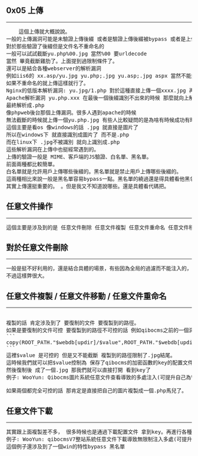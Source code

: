 ## **0x05 上傳**

---
<pre>
	這個上傳就大概說說。
一般的上傳漏洞可能是未驗證上傳後綴 或者是驗證上傳後綴被bypass 或者是上傳的文件驗證了上傳後綴但是文件名不重命名。
對於那些驗證了後綴但是文件名不重命名的
一般可以試試截斷yu.php%00.jpg 當然%00 要urldecode
當然 畢竟截斷雞肋了。上面提到過限制條件了。
還可以是結合各種webserver的解析漏洞
例如iis6的 xx.asp/yu.jpg yu.php;.jpg yu.asp;.jpg aspx 當然不能這樣解析了。
如果不重命名的就上傳這樣就行了。
Nginx的低版本解析漏洞: yu.jpg/1.php 對於這種直接上傳一個xxxx.jpg 再在這後面加上各種/.php 試試的
Apache解析漏洞 yu.php.xxx 在最後一個後綴識別不出來的時候 那麼就向上解析
最終解析成.php
像phpweb後台那個上傳漏洞。很多人遇到apache的時候
無法截斷的時候就上傳一個yu.php.jpg 有些人比較疑問的是為啥有時候成功有時候失敗。
這個主要是看os 像windows的話 .jpg 就直接是圖片了
所以在windows下 就直接識別成圖片了 而不是.php
而在linux下 .jpg不被識別 就向上識別成.php
這些解析漏洞在上傳中也挺經常遇到的。
上傳的驗證一般是 MIME、客戶端的JS驗證、白名單、黑名單。
前面兩種都比較簡單。
白名單就是允許用戶上傳哪些後綴的。黑名單就是禁止用戶上傳哪些後綴的。
這兩種相比來說一般是黑名單容易bypass一點。黑名單的繞過還是得具體看他黑名單的代碼。有的直接大小寫就過。有些沒對文件名trim的 直接在文件名後面加空格。 Windows下的 文件名後%81-%99 decode後的 或者是windows下的特性 .php::$data 這樣上傳上去依舊是.php
其實上傳還挺重要的。 。但是我又不知道說哪些。還是具體看代碼把。
</pre>

## **任意文件操作**
---
<pre>
這個主要是涉及到的是 任意文件刪除 任意文件複製 任意文件重命名 任意文件移動 任意文件下載……。因為像現在的cms很多都自帶得有加密 解密 函數 例如qibocms的mymd5 Dz的authcode 啥的。對於這些任意文件操作的首先可以試試拿到配置文件中的數據庫的連接帳號和密碼嘗試外聯一下但是很多時候都是只允許本地連的很多時候不好利用的時候可以利用拿到配置文件然後拿到這些函數的key 然後自己生成一個加密的字符串然後再結合具體的代碼進行最大化的利用。
</pre>

## **對於任意文件刪除**

---
<pre>
一般是挺不好利用的，還是結合具體的場景，有些因為全局的過濾而不能注入的，可以嘗試用任意文件刪除，刪掉這個文件，再進行注入一般的利用還是通過刪除安裝文件生成的lock文件，然後達到重裝。
不過這樣弊很大。
</pre>

## **任意文件複製 / 任意文件移動 / 任意文件重命名**
---
<pre>

複製的話 肯定涉及到了 要復制的文件 要復製到的路徑。
如果是要復制的文件可控 要復製到的路徑不可控的話 例如qibocms之前的一個洞
```
copy(ROOT_PATH."$webdb[updir]/$value",ROOT_PATH."$webdb[updir]/{$value}.jpg");
```
這裡$value 是可控的 但是又不能截斷 複製到的路徑限制了.jpg結尾。
這時候我們就可以把$value控制為 保存了qibocms的加密函數的key的配置文件
然後復制後 成了一個.jpg 那我們就可以直接打開 看到key了
例子: WooYun: Qibocms圖片系統任意文件查看導致的多處注入(可提升自己為管理員)

如果兩個都完全可控的話 那肯定是直接把自己的圖片複製成一個.php馬兒了。
</pre>

## **任意文件下載**

---

<pre>
其實跟上面複製差不多， 很多時候也是通過下載配置文件 拿到key。再進行各種操作。 。
例子: WooYun: qibocmsV7整站系統任意文件下載導致無限制注入多處(可提升自己為管理 Demo演示)
這個例子還涉及到了一個win的特性bypass 黑名單
</pre>